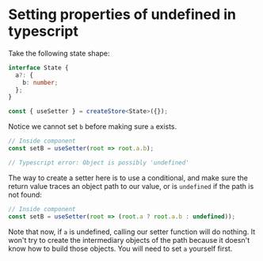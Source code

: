 # Setting properties of undefined in typescript

Take the following state shape:

```typescript
interface State {
  a?: {
    b: number;
  };
}

const { useSetter } = createStore<State>({});
```

Notice we cannot set `b` before making sure `a` exists.

```javascript
// Inside component
const setB = useSetter(root => root.a.b);

// Typescript error: Object is possibly 'undefined'
```

The way to create a setter here is to use a conditional, and make sure the
return value traces an object path to our value, or is `undefined` if the path
is not found:

```javascript
// Inside component
const setB = useSetter(root => (root.a ? root.a.b : undefined));
```

Note that now, if `a` is undefined, calling our setter function will do nothing.
It won't try to create the intermediary objects of the path because it doesn't
know how to build those objects. You will need to set `a` yourself first.
